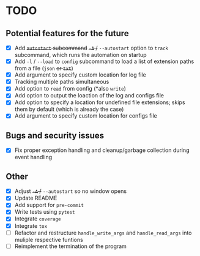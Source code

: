 # TODO

## Potential features for the future

- [x] Add ~~``autostart`` subcommand~~ ~~``-A`` /~~ ``--autostart`` option to ``track`` subcommand, which runs the automation on startup
- [x] Add ``-l`` / ``--load`` to ``config`` subcommand to load a list of extension paths from a file (``json`` ~~or ``txt``~~)
- [x] Add argument to specify custom location for log file
- [x] Tracking multiple paths simultaneous
- [x] Add option to ``read`` from config (*also ``write``)
- [x] Add option to output the loaction of the log and configs file
- [x] Add option to specify a location for undefined file extensions; skips them by default (which is already the case)
- [x] Add argument to specify custom location for configs file

## Bugs and security issues

- [x] Fix proper exception handling and cleanup/garbage collection during event handling

## Other

- [x] Adjust ~~``-A`` /~~ ``--autostart`` so no window opens
- [x] Update README
- [x] Add support for ``pre-commit``
- [x] Write tests using ``pytest``
- [x] Integrate ``coverage``
- [x] Integrate ``tox``
- [ ] Refactor and restructure ``handle_write_args`` and ``handle_read_args`` into muliple respective funtions
- [ ] Reimplement the termination of the program
